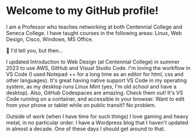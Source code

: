 # Welcome to my GitHub profile!

I am a Professor who teaches networking at both Centennial College and Seneca College.  I have taught courses in the following areas: Linux, Web Design, Cisco, Windows, MS Office.

🔭 I'd tell you, but then...

I updated Introduction to Web Design (at Centennial College) in summer 2023 to use AWS, GitHub and Visual Studio Code. I'm loving the workflow in VS Code (I used Notepad ++ for a long time as an editor for html, css and other languages). It's great having native support VS Code in my operating system, as my desktop runs Linux Mint (yes, I'm old school and have a desktop). Also, GitHub Codespaces are amazing. Check them out! It's VS Code running on a container, and accessible in your browser. Want to edit from your phone or tablet while on public transit? No problem.

Outside of work (when I have time for such things) I love gaming and heavy metal; in no particular order. I have a Wordpress blog that I haven't updated in almost a decade. One of these days I should get around to that.
